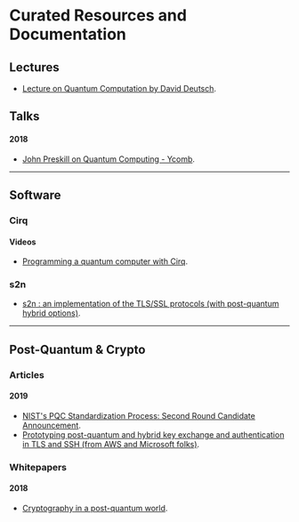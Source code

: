 # Curated Resources and Documentation

                                              
## Lectures

* [Lecture on Quantum Computation by David Deutsch](http://www.quiprocone.org/Protected/DD_lectures.htm).


## Talks


#### 2018

* [John Preskill on Quantum Computing - Ycomb](https://blog.ycombinator.com/john-preskill-on-quantum-computing/).


------
## Software

### Cirq

#### Videos
* [Programming a quantum computer with Cirq](https://www.youtube.com/watch?v=16ZfkPRVf2w&feature=youtu.be).


### s2n

* [s2n : an implementation of the TLS/SSL protocols (with post-quantum hybrid options)](https://github.com/awslabs/s2n).


------

## Post-Quantum & Crypto

### Articles

#### 2019

* [NIST's PQC Standardization Process: Second Round Candidate Announcement](https://csrc.nist.gov/news/2019/pqc-standardization-process-2nd-round-candidates).
* [Prototyping post-quantum and hybrid key exchange
and authentication in TLS and SSH (from AWS and Microsoft folks)](https://openquantumsafe.org/papers/NISTPQC-CroPaqSte19.pdf).

### Whitepapers

#### 2018
* [Cryptography in a post-quantum world](https://www.accenture.com/_acnmedia/PDF-87/Accenture-809668-Quantum-Cryptography-Whitepaper-v05.pdf#zoom=50).




